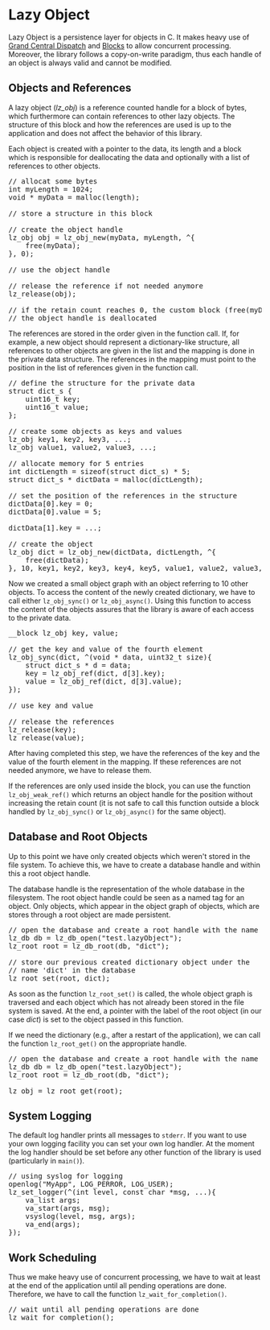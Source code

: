 # Lazy Object

Lazy Object is a persistence layer for objects in C. It makes heavy use of [Grand Central Dispatch][gcd] and [Blocks][blocks] to allow concurrent processing. Moreover, the library follows a copy-on-write paradigm, thus each handle of an object is always valid and cannot be modified.

## Objects and References

A lazy object (*lz_obj*) is a reference counted handle for a block of bytes, which furthermore can contain references to other lazy objects. The structure of this block and how the references are used is up to the application and does not affect the behavior of this library.

Each object is created with a pointer to the data, its length and a block which is responsible for deallocating the data and optionally with a list of references to other objects.

<pre>
// allocat some bytes
int myLength = 1024;
void * myData = malloc(length);

// store a structure in this block

// create the object handle
lz_obj obj = lz_obj_new(myData, myLength, ^{
    free(myData);
}, 0);

// use the object handle

// release the reference if not needed anymore
lz_release(obj);

// if the retain count reaches 0, the custom block (free(myData);) is called and
// the object handle is deallocated
</pre>

The references are stored in the order given in the function call. If, for example, a new object should represent a dictionary-like structure, all references to other objects are given in the list and the mapping is done in the private data structure. The references in the mapping must point to the position in the list of references given in the function call.

<pre>
// define the structure for the private data
struct dict_s {
    uint16_t key;
    uint16_t value;
};

// create some objects as keys and values
lz_obj key1, key2, key3, ...;
lz_obj value1, value2, value3, ...;

// allocate memory for 5 entries
int dictLength = sizeof(struct dict_s) * 5;
struct dict_s * dictData = malloc(dictLength);

// set the position of the references in the structure
dictData[0].key = 0;
dictData[0].value = 5;

dictData[1].key = ...;

// create the object
lz_obj dict = lz_obj_new(dictData, dictLength, ^{
    free(dictData);
}, 10, key1, key2, key3, key4, key5, value1, value2, value3, value4, value5);
</pre>

Now we created a small object graph with an object referring to 10 other objects. To access the content of the newly created dictionary, we have to call either `lz_obj_sync()` or `lz_obj_async()`. Using this function to access the content of the objects assures that the library is aware of each access to the private data.

<pre>
__block lz_obj key, value;

// get the key and value of the fourth element
lz_obj_sync(dict, ^(void * data, uint32_t size){
    struct dict_s * d = data;
    key = lz_obj_ref(dict, d[3].key);
    value = lz_obj_ref(dict, d[3].value);
});

// use key and value

// release the references
lz_release(key);
lz_release(value);
</pre>

After having completed this step, we have the references of the key and the value of the fourth element in the mapping. If these references are not needed anymore, we have to release them.

If the references are only used inside the block, you can use the function `lz_obj_weak_ref()` which returns an object handle for the position without increasing the retain count (it is not safe to call this function outside a block handled by `lz_obj_sync()` or `lz_obj_async()` for the same object).

## Database and Root Objects

Up to this point we have only created objects which weren't stored in the file system. To achieve this, we have to create a database handle and within this a root object handle.

The database handle is the representation of the whole database in the filesystem. The root object handle could be seen as a named tag for an object. Only objects, which appear in the object graph of objects, which are stores through a root object are made persistent.

<pre>
// open the database and create a root handle with the name 'dict'.
lz_db db = lz_db_open("test.lazyObject");
lz_root root = lz_db_root(db, "dict");

// store our previous created dictionary object under the
// name 'dict' in the database
lz_root_set(root, dict);
</pre>

As soon as the function `lz_root_set()` is called, the whole object graph is traversed and each object which has not already been stored in the file system is saved. At the end, a pointer with the label of the root object (in our case *dict*) is set to the object passed in this function.

If we need the dictionary (e.g., after a restart of the application), we can call the function `lz_root_get()` on the appropriate handle.

<pre>
// open the database and create a root handle with the name 'dict'.
lz_db db = lz_db_open("test.lazyObject");
lz_root root = lz_db_root(db, "dict");

lz_obj = lz_root_get(root);
</pre>

## System Logging

The default log handler prints all messages to `stderr`. If you want to use your own logging facility you can set your own log handler. At the moment the log handler should be set before any other function of the library is used (particularly in `main()`).

<pre>
// using syslog for logging
openlog("MyApp", LOG_PERROR, LOG_USER);
lz_set_logger(^(int level, const char *msg, ...){
    va_list args;
    va_start(args, msg);
    vsyslog(level, msg, args);
    va_end(args);
});
</pre>

## Work Scheduling

Thus we make heavy use of concurrent processing, we have to wait at least at the end of the application until all pending operations are done. Therefore, we have to call the function `lz_wait_for_completion()`.

<pre>
// wait until all pending operations are done
lz_wait_for_completion();
</pre>

[gcd]: http://developer.apple.com/mac/library/documentation/Performance/Reference/GCD_libdispatch_Ref/Reference/reference.html "Grand Central Dispatch"
[blocks]:http://developer.apple.com/mac/library/documentation/Cocoa/Conceptual/Blocks/Articles/00_Introduction.html "Blocks"
